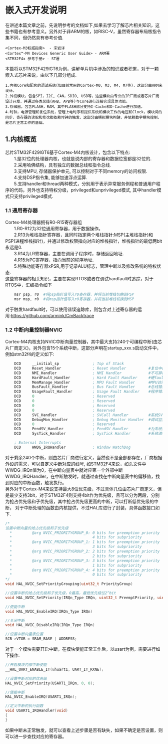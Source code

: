 # **嵌入式开发说明**
在讲述本篇文章之前，先说明参考的文档如下,如果去学习了解芯片相关知识，这些书籍也有参考意义。另外对于非ARM的核，如RISC-V，虽然寄存器布局核指令集不同，但仍然具有参考价值.<br/>
```
<Cortex-M3权威指南>  - 宋岩译
<Cortex™-M4 Devices Generic User Guide> - ARM著
<STM32F4x 参考手册> - ST著
```
本篇将以STM32F429IGT6为例，讲解单片机中涉及的知识或者积累，对于一颗嵌入式芯片来说，由以下几部分组成.<br />
```
1.内核Core和配套的调试系统(如目前常用的Cortex-M0, M3, M4, M7等)，这部分由ARM来设计。
2.外设模块，包含SPI，I2C, CAN，SDIO, USB等，这些模块由专业的IP厂商或者芯片厂商设计开发，并通过各类总线(AHB, APB等)与Core进行连接实现具体功能。
3.存储器，包含FLASH，RAM，其中FLASH部分支持I-Cache和D-Cache进行加速。
4.时钟，电源管理和复位系统，管理上电时序和提供系统和模块工作的电压和Clock，模块间的同步，寄存器的读取和修改都依赖时钟的触发，这部分由模拟模块构建，并依赖数字模块控制，是芯片正常工作的基础。
```
## **1.内核概览**
芯片STM32F429IGT6基于Cortex-M4内核设计，包含以下特点:<br />
&emsp;&emsp;1.是32位的处理器内核，也就是说内部的寄存器和数据位宽都是32位的.<br />
&emsp;&emsp;2.采用哈佛结构，具有独立的数据总线和指令总线.<br />
&emsp;&emsp;3.支持MPU, 存储器保护单元, 可以控制对于不同memory的访问权限.<br />
&emsp;&emsp;4.支持DSP指令集, 能够加速浮点运算.<br />
&emsp;&emsp;5.支持handler和thread两种模式，分别用于表示异常服务例程和普通用户程序的代码，另外也支持特权分级，privileged和unprivileged模式, 其中handler模式只支持privileged模式.<br/>
### **1.1 通用寄存器**
Cortex-M4处理器拥有R0-R15寄存器组<br />
&emsp;&emsp;1.R0-R12为32位通用寄存器，用于数据操作。<br />
&emsp;&emsp;2.R13为堆栈指针寄存器，且同时指定两个堆栈指针:MSP(主堆栈指针)和PSP(进程堆栈指针)，并通过修改权限指向对应的堆栈指针，堆栈指针的最低两bit永远是0.<br />
&emsp;&emsp;3.R14为LR寄存器，主要在调用子程序时，存储返回地址.<br />
&emsp;&emsp;4.R15为PC寄存器，指向当前的程序地址.<br />
&emsp;&emsp;5.特殊功能寄存器xPSR,用于记录ALU标志，管理中断以及修改系统的特权状态.<br />
这些寄存器的相关知识，主要在实现RTOS或者在调试hardfault时追踪，对于RTOS中，汇编指令如下<br />
```s
    msr psp, r0	 #将psp指针值写入r0寄存器，并将当前堆栈切换到PSP
    msr msp, r0	 #将msp指针值写入r0寄存器，并将当前堆栈切换到MSP
```
对于触发hardfault时，可以使用错误追踪库，则包含对上述寄存器的运用:https://github.com/armink/CmBacktrace<br />

### **1.2 中断向量控制器NVIC**
Cortex-M4内核支持NVIC中断向量控制器，其中最大支持240个可编程中断(由芯片厂商定义)，另外包含15个系统中断，这部分声明在startup_xxx.s启动文件中，例如stm32f4的定义如下:<br />
```s
    DCD     __initial_sp               ; Top of Stack
    DCD     Reset_Handler              ; Reset Handler          #复位中断
    DCD     NMI_Handler                ; NMI Handler            #不可屏蔽中断
    DCD     HardFault_Handler          ; Hard Fault Handler     #硬fault中断
    DCD     MemManage_Handler          ; MPU Fault Handler      #MPU访问异常
    DCD     BusFault_Handler           ; Bus Fault Handler      #总线错误异常
    DCD     UsageFault_Handler         ; Usage Fault Handler    #程序错误异常
    DCD     0                          ; Reserved
    DCD     0                          ; Reserved
    DCD     0                          ; Reserved
    DCD     0                          ; Reserved
    DCD     SVC_Handler                ; SVCall Handler         #系统SVC异常
    DCD     DebugMon_Handler           ; Debug Monitor Handler  #调试监视器异常
    DCD     0                          ; Reserved
    DCD     PendSV_Handler             ; PendSV Handler         #为系统设置的PendSVSS异常
    DCD     SysTick_Handler            ; SysTick Handler        #系统滴答定时器异常

    ; External Interrupts
    DCD     WWDG_IRQHandler            ; Window WatchDog
```
对于剩余240个中断，则由芯片厂商进行定义，当然也不是全部都存在，厂商根据外设的需求，可以自定义中断对应的线号, 如STM32F4来说，如头文件中WWDG_IRQn值为0，在中断向量表中就对应第一个外部中断WWDG_IRQHandler，在中断触发时，就通过查找在中断向量表中的偏移值，找到对应的中断函数，触发执行。<br />
另外对于Cortex-M4来说支持最大8位优先级，不过具体几位由芯片厂商定义，但是最少支持3bit，对于STM32F4则支持4bit作为优先级，且可以分为两段，分别为抢占优先级和子优先级，其中抢占优先级更高的中断，可以打断低优先级的中断， 对于中断处理的函数由内核提供，不过HAL库进行了封装，具体函数接口如下.<br />
```c
/*
设置中断向量的抢占优先级和子优先级
  *         @arg NVIC_PRIORITYGROUP_0: 0 bits for preemption priority
  *                                    4 bits for subpriority
  *         @arg NVIC_PRIORITYGROUP_1: 1 bits for preemption priority
  *                                    3 bits for subpriority
  *         @arg NVIC_PRIORITYGROUP_2: 2 bits for preemption priority
  *                                    2 bits for subpriority
  *         @arg NVIC_PRIORITYGROUP_3: 3 bits for preemption priority
  *                                    1 bits for subpriority
  *         @arg NVIC_PRIORITYGROUP_4: 4 bits for preemption priority
  *                                    0 bits for subpriority
*/
void HAL_NVIC_SetPriorityGrouping(uint32_t PriorityGroup)

//设置中断的抢占优先级和子优先级，0最高，最低优先级位2^bit
void HAL_NVIC_SetPriority(IRQn_Type IRQn, uint32_t PreemptPriority, uint32_t SubPriority)

//使能中断
void HAL_NVIC_EnableIRQ(IRQn_Type IRQn)

//关闭中断
void HAL_NVIC_DisableIRQ(IRQn_Type IRQn)

//设置中断向量表位置
SCB->VTOR = SRAM_BASE | ADDRESS; 
```
对于一个模块需要开启中断，在模块使能正常工作后，以usart为例，需要进行如下操作.<br />
```c
//开启模块内部中断使能
__HAL_UART_ENABLE_IT(&huart1, UART_IT_RXNE);

//设置中断对应的优先级
HAL_NVIC_SetPriority(USART1_IRQn, 0, 0);

//使能中断
HAL_NVIC_EnableIRQ(USART1_IRQn);

//定义中断的执行函数
void USART1_IRQHandler(void)
{
}
```
如果中断未正常触发，就可以查看上述步骤是否有缺失，如果不确定是否设置，则可以进一步查找对应的寄存器。<br />



